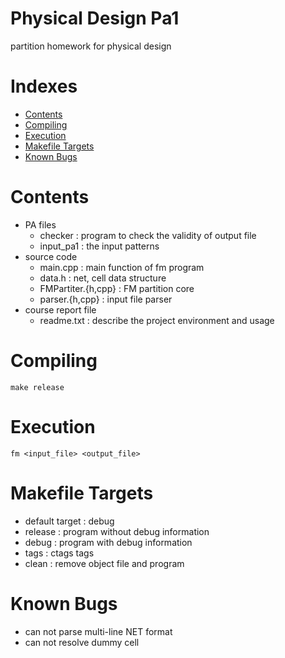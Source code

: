 # Physical Design Pa1
  partition homework for physical design
# Indexes
  - [Contents](#contents)
  - [Compiling](#compiling)
  - [Execution](#execution)
  - [Makefile Targets](#makefile-targets)
  - [Known Bugs](#known-bugs)
# Contents
  - PA files
    - checker   : program to check the validity of output file
    - input_pa1 : the input patterns
  - source code
    - main.cpp           : main function of fm program
    - data.h             : net, cell data structure
    - FMPartiter.{h,cpp} : FM partition core
    - parser.{h,cpp}     : input file parser
  - course report file
    - readme.txt : describe the project environment and usage
# Compiling
  ```
  make release
  ```
# Execution
  ```
  fm <input_file> <output_file>
  ```
# Makefile Targets
  - default target : debug
  - release : program without debug information
  - debug : program with debug information
  - tags : ctags tags
  - clean : remove object file and program
# Known Bugs
  - can not parse multi-line NET format
  - can not resolve dummy cell
